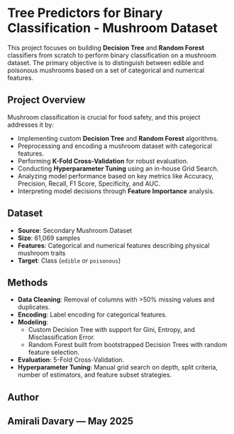 # Tree Predictors for Binary Classification - Mushroom Dataset

This project focuses on building **Decision Tree** and **Random Forest** classifiers from scratch to perform binary classification on a mushroom dataset. The primary objective is to distinguish between edible and poisonous mushrooms based on a set of categorical and numerical features.

## Project Overview

Mushroom classification is crucial for food safety, and this project addresses it by:

- Implementing custom **Decision Tree** and **Random Forest** algorithms.
- Preprocessing and encoding a mushroom dataset with categorical features.
- Performing **K-Fold Cross-Validation** for robust evaluation.
- Conducting **Hyperparameter Tuning** using an in-house Grid Search.
- Analyzing model performance based on key metrics like Accuracy, Precision, Recall, F1 Score, Specificity, and AUC.
- Interpreting model decisions through **Feature Importance** analysis.

## Dataset

- **Source**: Secondary Mushroom Dataset
- **Size**: 61,069 samples
- **Features**: Categorical and numerical features describing physical mushroom traits
- **Target**: Class (`edible` or `poisonous`)

## Methods

- **Data Cleaning**: Removal of columns with >50% missing values and duplicates.
- **Encoding**: Label encoding for categorical features.
- **Modeling**:
  - Custom Decision Tree with support for Gini, Entropy, and Misclassification Error.
  - Random Forest built from bootstrapped Decision Trees with random feature selection.
- **Evaluation**: 5-Fold Cross-Validation.
- **Hyperparameter Tuning**: Manual grid search on depth, split criteria, number of estimators, and feature subset strategies.

## Author

Amirali Davary — May 2025
---
